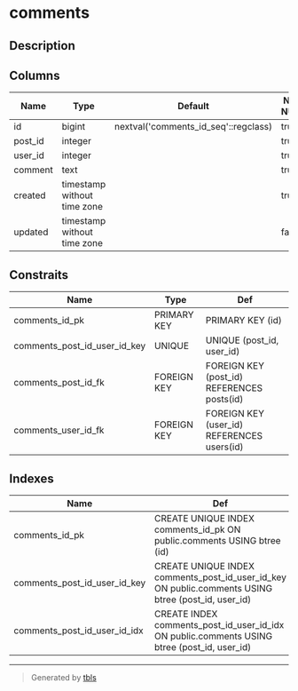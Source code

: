 # comments

## Description



## Columns

| Name | Type | Default | NOT NULL | Children | Parents | Comment |
| ---- | ---- | ------- | -------- | -------- | ------- | ------- |
| id | bigint | nextval('comments_id_seq'::regclass) | true |  |  |  |
| post_id | integer |  | true | [comment_stars](comment_stars.md)  | [posts](posts.md)  |  |
| user_id | integer |  | true | [comment_stars](comment_stars.md)  | [users](users.md)  |  |
| comment | text |  | true |  |  |  |
| created | timestamp without time zone |  | true |  |  |  |
| updated | timestamp without time zone |  | false |  |  |  |

## Constraits

| Name | Type | Def |
| ---- | ---- | --- |
| comments_id_pk | PRIMARY KEY | PRIMARY KEY (id) |
| comments_post_id_user_id_key | UNIQUE | UNIQUE (post_id, user_id) |
| comments_post_id_fk | FOREIGN KEY | FOREIGN KEY (post_id) REFERENCES posts(id) |
| comments_user_id_fk | FOREIGN KEY | FOREIGN KEY (user_id) REFERENCES users(id) |

## Indexes

| Name | Def |
| ---- | --- |
| comments_id_pk | CREATE UNIQUE INDEX comments_id_pk ON public.comments USING btree (id) |
| comments_post_id_user_id_key | CREATE UNIQUE INDEX comments_post_id_user_id_key ON public.comments USING btree (post_id, user_id) |
| comments_post_id_user_id_idx | CREATE INDEX comments_post_id_user_id_idx ON public.comments USING btree (post_id, user_id) |

---

> Generated by [tbls](https://github.com/k1LoW/tbls)